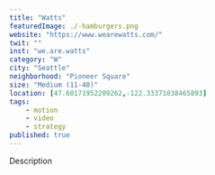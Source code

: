 ```yaml
---
title: "Watts"
featuredImage: ./-hamburgers.png
website: "https://www.wearewatts.com/"
twit: ""
inst: "we.are.watts"
category: "W"
city: "Seattle"
neighborhood: "Pioneer Square"
size: "Medium (11-40)"
location: [47.60171952209262,-122.33371038465893]
tags:
    - motion
    - video
    - strategy
published: true
---
```


Description
